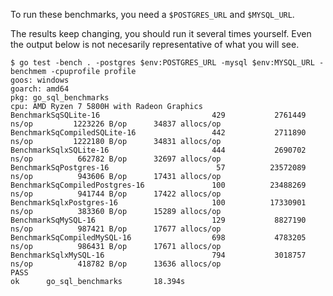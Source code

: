 To run these benchmarks, you need a `$POSTGRES_URL` and `$MYSQL_URL`.

The results keep changing, you should run it several times yourself. Even the output below is not necesarily representative of what you will see.

```text
$ go test -bench . -postgres $env:POSTGRES_URL -mysql $env:MYSQL_URL -benchmem -cpuprofile profile
goos: windows
goarch: amd64
pkg: go_sql_benchmarks
cpu: AMD Ryzen 7 5800H with Radeon Graphics
BenchmarkSqSQLite-16                         429           2761449 ns/op         1223226 B/op      34837 allocs/op
BenchmarkSqCompiledSQLite-16                 442           2711890 ns/op         1222180 B/op      34831 allocs/op
BenchmarkSqlxSQLite-16                       444           2690702 ns/op          662782 B/op      32697 allocs/op
BenchmarkSqPostgres-16                        57          23572089 ns/op          943606 B/op      17431 allocs/op
BenchmarkSqCompiledPostgres-16               100          23488269 ns/op          941744 B/op      17422 allocs/op
BenchmarkSqlxPostgres-16                     100          17330901 ns/op          383360 B/op      15289 allocs/op
BenchmarkSqMySQL-16                          129           8827190 ns/op          987421 B/op      17677 allocs/op
BenchmarkSqCompiledMySQL-16                  698           4783205 ns/op          986431 B/op      17671 allocs/op
BenchmarkSqlxMySQL-16                        794           3018757 ns/op          418782 B/op      13636 allocs/op
PASS
ok      go_sql_benchmarks       18.394s
```
